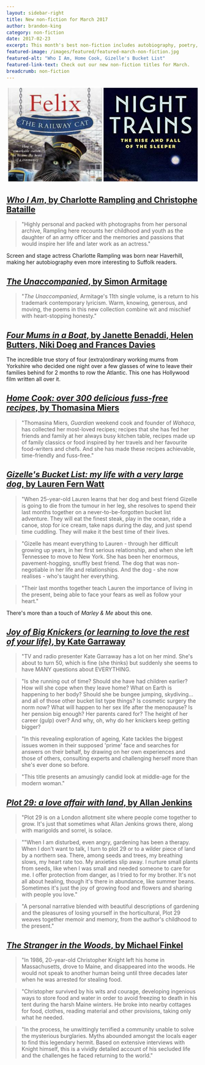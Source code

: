 ```yaml
---
layout: sidebar-right
title: New non-fiction for March 2017
author: brandon-king
category: non-fiction
date: 2017-02-23
excerpt: This month's best non-fiction includes autobiography, poetry, sailing and cooking
featured-image: /images/featured/featured-march-non-fiction.jpg
featured-alt: "Who I Am, Home Cook, Gizelle's Bucket List"
featured-link-text: Check out our new non-fiction titles for March.
breadcrumb: non-fiction
---
```


![Who I Am, Home Cook, Gizelle's Bucket List](/images/featured/featured-february-non-fiction.jpg)

## [<cite>Who I Am</cite>, by Charlotte Rampling and Christophe Bataille](https://suffolk.spydus.co.uk/cgi-bin/spydus.exe/ENQ/OPAC/BIBENQ?BRN=2113359)

> "Highly personal and packed with photographs from her personal archive, Rampling here recounts her childhood and youth as the daughter of an army officer and the memories and passions that would inspire her life and later work as an actress."

Screen and stage actress Charlotte Rampling was born near Haverhill, making her autobiography even more interesting to Suffolk readers.

## [<cite>The Unaccompanied</cite>, by Simon Armitage](https://suffolk.spydus.co.uk/cgi-bin/spydus.exe/ENQ/OPAC/BIBENQ?BRN=2107881)

> "<cite>The Unaccompanied</cite>, Armitage's 11th single volume, is a return to his trademark contemporary lyricism. Warm, knowing, generous, and moving, the poems in this new collection combine wit and mischief with heart-stopping honesty."

## [<cite>Four Mums in a Boat</cite>, by Janette Benaddi, Helen Butters, Niki Doeg and Frances Davies](https://suffolk.spydus.co.uk/cgi-bin/spydus.exe/ENQ/OPAC/BIBENQ?BRN=2108861)

The incredible true story of four (extra)ordinary working mums from Yorkshire who decided one night over a few glasses of wine to leave their families behind for 2 months to row the Atlantic. This one has Hollywood film written all over it.

## [<cite>Home Cook: over 300 delicious fuss-free recipes</cite>, by Thomasina Miers](https://suffolk.spydus.co.uk/cgi-bin/spydus.exe/ENQ/OPAC/BIBENQ?BRN=2107879)

> "Thomasina Miers, <cite>Guardian</cite> weekend cook and founder of <cite>Wahaca</cite>, has collected her most-loved recipes; recipes that she has fed her friends and family at her always busy kitchen table, recipes made up of family classics or food inspired by her travels and her favourite food-writers and chefs. And she has made these recipes achievable, time-friendly and fuss-free."

## [<cite>Gizelle's Bucket List: my life with a very large dog</cite>, by Lauren Fern Watt](https://suffolk.spydus.co.uk/cgi-bin/spydus.exe/ENQ/OPAC/BIBENQ?BRN=2113179)

> "When 25-year-old Lauren learns that her dog and best friend Gizelle is going to die from the tumour in her leg, she resolves to spend their last months together on a never-to-be-forgotten bucket list adventure. They will eat the finest steak, play in the ocean, ride a canoe, stop for ice cream, take naps during the day, and just spend time cuddling. They will make it the best time of their lives.

> "Gizelle has meant everything to Lauren - through her difficult growing up years, in her first serious relationship, and when she left Tennessee to move to New York. She has been her enormous, pavement-hogging, snuffly best friend. The dog that was non-negotiable in her life and relationships. And the dog - she now realises - who's taught her everything.

> "Their last months together teach Lauren the importance of living in the present, being able to face your fears as well as follow your heart."

There's more than a touch of <cite>Marley & Me</cite> about this one.

## [<cite>Joy of Big Knickers (or learning to love the rest of your life)</cite>, by Kate Garraway](https://suffolk.spydus.co.uk/cgi-bin/spydus.exe/ENQ/OPAC/BIBENQ?BRN=2108501)

> "TV and radio presenter Kate Garraway has a lot on her mind. She's about to turn 50, which is fine (she thinks) but suddenly she seems to have MANY questions about EVERYTHING.

> "Is she running out of time? Should she have had children earlier? How will she cope when they leave home? What on Earth is happening to her body? Should she be bungee jumping, skydiving... and all of those other bucket list type things? Is cosmetic surgery the norm now? What will happen to her sex life after the menopause? Is her pension big enough? Her parents cared for? The height of her career (gulp) over? And why, oh, why do her knickers keep getting bigger?

> "In this revealing exploration of ageing, Kate tackles the biggest issues women in their supposed 'prime' face and searches for answers on their behalf, by drawing on her own experiences and those of others, consulting experts and challenging herself more than she's ever done so before.

> "This title presents an amusingly candid look at middle-age for the modern woman."

## [<cite>Plot 29: a love affair with land</cite>, by Allan Jenkins](https://suffolk.spydus.co.uk/cgi-bin/spydus.exe/ENQ/OPAC/BIBENQ?BRN=2107931)

> "Plot 29 is on a London allotment site where people come together to grow. It's just that sometimes what Allan Jenkins grows there, along with marigolds and sorrel, is solace.

> ""When I am disturbed, even angry, gardening has been a therapy. When I don't want to talk, I turn to plot 29 or to a wilder piece of land by a northern sea. There, among seeds and trees, my breathing slows, my heart rate too. My anxieties slip away. I nurture small plants from seeds, like when I was small and needed someone to care for me. I offer protection from danger, as I tried to for my brother. It's not all about healing, though it's there in abundance, like summer beans. Sometimes it's just the joy of growing food and flowers and sharing with people you love."

> "A personal narrative blended with beautiful descriptions of gardening and the pleasures of losing yourself in the horticultural, Plot 29 weaves together memoir and memory, from the author's childhood to the present."

## [<cite>The Stranger in the Woods</cite>, by Michael Finkel](https://suffolk.spydus.co.uk/cgi-bin/spydus.exe/ENQ/OPAC/BIBENQ?BRN=2113144)

> "In 1986, 20-year-old Christopher Knight left his home in Massachusetts, drove to Maine, and disappeared into the woods. He would not speak to another human being until three decades later when he was arrested for stealing food.

> "Christopher survived by his wits and courage, developing ingenious ways to store food and water in order to avoid freezing to death in his tent during the harsh Maine winters. He broke into nearby cottages for food, clothes, reading material and other provisions, taking only what he needed.

> "In the process, he unwittingly terrified a community unable to solve the mysterious burglaries. Myths abounded amongst the locals eager to find this legendary hermit. Based on extensive interviews with Knight himself, this is a vividly detailed account of his secluded life and the challenges he faced returning to the world."
